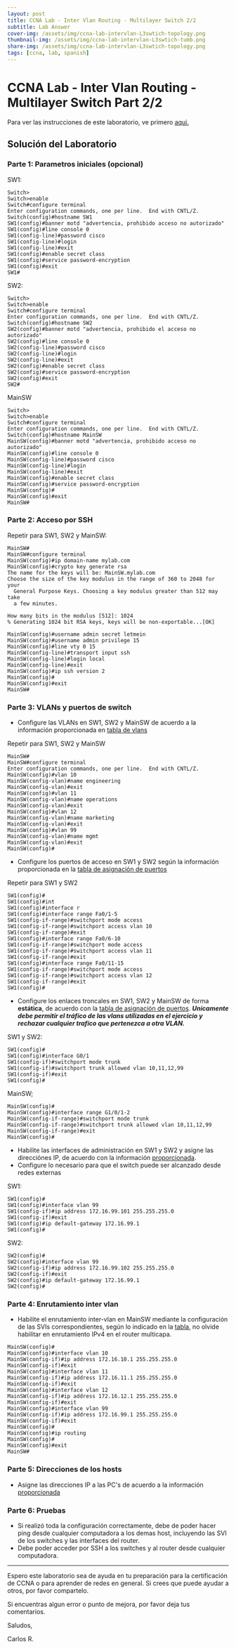 ```yaml
---
layout: post
title: CCNA Lab - Inter Vlan Routing - Multilayer Switch 2/2
subtitle: Lab Answer
cover-img: /assets/img/ccna-lab-intervlan-L3swtich-topology.png
thumbnail-img: /assets/img/ccna-lab-intervlan-L3swtich-tumb.png
share-img: /assets/img/ccna-lab-intervlan-L3swtich-topology.png
tags: [ccna, lab, spanish]
---
```



# CCNA Lab - Inter Vlan Routing - Multilayer Switch Part 2/2

Para ver las instrucciones de este laboratorio, ve primero [aqui.](2022-09-26-ccna-lab-intervlan-L3switch.md)

## Solución del Laboratorio

### Parte 1: Parametros iniciales (opcional)
SW1:
```text
Switch>
Switch>enable
Switch#configure terminal
Enter configuration commands, one per line.  End with CNTL/Z.
Switch(config)#hostname SW1
SW1(config)#banner motd "advertencia, prohibido acceso no autorizado"
SW1(config)#line console 0
SW1(config-line)#password cisco
SW1(config-line)#login
SW1(config-line)#exit
SW1(config)#enable secret class
SW1(config)#service password-encryption 
SW1(config)#exit
SW1#
```

SW2:
```text
Switch>
Switch>enable
Switch#configure terminal
Enter configuration commands, one per line.  End with CNTL/Z.
Switch(config)#hostname SW2
SW2(config)#banner motd "advertencia, prohibido el acceso no autorizado"
SW2(config)#line console 0
SW2(config-line)#password cisco
SW2(config-line)#login
SW2(config-line)#exit
SW2(config)#enable secret class
SW2(config)#service password-encryption
SW2(config)#exit
SW2#
```  

MainSW
```text
Switch>
Switch>enable
Switch#configure terminal
Enter configuration commands, one per line.  End with CNTL/Z.
Switch(config)#hostname MainSW
MainSW(config)#banner motd "advertencia, prohibido acceso no autorizado"
MainSW(config)#line console 0
MainSW(config-line)#password cisco
MainSW(config-line)#login
MainSW(config-line)#exit
MainSW(config)#enable secret class
MainSW(config)#service password-encryption 
MainSW(config)#
MainSW(config)#exit
MainSW#
```


### Parte 2: Acceso por SSH 

Repetir para SW1, SW2 y MainSW:
```
MainSW#
MainSW#configure terminal
MainSW(config)#ip domain-name mylab.com
MainSW(config)#crypto key generate rsa
The name for the keys will be: MainSW.mylab.com
Choose the size of the key modulus in the range of 360 to 2048 for your
  General Purpose Keys. Choosing a key modulus greater than 512 may take
  a few minutes.

How many bits in the modulus [512]: 1024
% Generating 1024 bit RSA keys, keys will be non-exportable...[OK]

MainSW(config)#username admin secret letmein
MainSW(config)#username admin privilege 15
MainSW(config)#line vty 0 15
MainSW(config-line)#transport input ssh
MainSW(config-line)#login local
MainSW(config-line)#exit
MainSW(config)#ip ssh version 2
MainSW(config)#
MainSW(config)#exit
MainSW#
```

### Parte 3: VLANs y puertos de switch

- Configure las VLANs en SW1, SW2 y MainSW de acuerdo a la información proporcionada en [tabla de vlans](#tabla-de-vlans)
  
Repetir para SW1, SW2 y MainSW
```text
MainSW#
MainSW#configure terminal
Enter configuration commands, one per line.  End with CNTL/Z.
MainSW(config)#vlan 10
MainSW(config-vlan)#name engineering
MainSW(config-vlan)#exit
MainSW(config)#vlan 11
MainSW(config-vlan)#name operations
MainSW(config-vlan)#exit
MainSW(config)#vlan 12
MainSW(config-vlan)#name marketing
MainSW(config-vlan)#exit
MainSW(config)#vlan 99
MainSW(config-vlan)#name mgmt
MainSW(config-vlan)#exit
MainSW(config)#
```

- Configure los puertos de acceso en SW1 y SW2 según la información proporcionada en la [tabla de asignación de puertos](#asignación-de-puertos-y-direccionamiento-ip) 


Repetir para SW1 y SW2
```
SW1(config)#
SW1(config)#int
SW1(config)#interface r
SW1(config)#interface range Fa0/1-5
SW1(config-if-range)#switchport mode access
SW1(config-if-range)#switchport access vlan 10
SW1(config-if-range)#exit
SW1(config)#interface range Fa0/6-10
SW1(config-if-range)#switchport mode access
SW1(config-if-range)#switchport access vlan 11
SW1(config-if-range)#exit
SW1(config)#interface range Fa0/11-15
SW1(config-if-range)#switchport mode access
SW1(config-if-range)#switchport access vlan 12
SW1(config-if-range)#exit
SW1(config)#
```


- Configure los enlaces troncales en SW1, SW2 y MainSW de forma **estática**, de acuerdo con la [tabla de asignación de puertos](#asignación-de-puertos-y-direccionamiento-ip). ***Unicamente debe permitir el tráfico de las vlans utilizadas en el ejercicio y rechazar cualquier trafico que pertenezca a otra VLAN.***


SW1 y SW2:
```text
SW1(config)#
SW1(config)#interface G0/1
SW1(config-if)#switchport mode trunk
SW1(config-if)#switchport trunk allowed vlan 10,11,12,99
SW1(config-if)#exit
SW1(config)#
```

MainSW;
```text
MainSW(config)#
MainSW(config)#interface range G1/0/1-2
MainSW(config-if-range)#switchport mode trunk
MainSW(config-if-range)#switchport trunk allowed vlan 10,11,12,99
MainSW(config-if-range)#exit
MainSW(config)#
```

- Habilite las interfaces de administración en SW1 y SW2 y asigne las direcciónes IP, de acuerdo con la información [proporcionada](#asignación-de-puertos-y-direccionamiento-ip).
- Configure lo necesario para que el switch puede ser alcanzado desde redes externas

SW1:
```
SW1(config)#
SW1(config)#interface vlan 99
SW1(config-if)#ip address 172.16.99.101 255.255.255.0
SW1(config-if)#exit
SW1(config)#ip default-gateway 172.16.99.1
SW1(config)#
```

SW2:
```
SW2(config)#
SW2(config)#interface vlan 99
SW2(config-if)#ip address 172.16.99.102 255.255.255.0
SW2(config-if)#exit
SW2(config)#ip default-gateway 172.16.99.1
SW2(config)#
```

 ### Parte 4: Enrutamiento inter vlan
 - Habilite el enrutamiento inter-vlan en MainSW mediante la configuración de las SVIs correspondientes, según lo indicado en la [tabla](#asignación-de-puertos-y-direccionamiento-ip), no olvide habilitar en enrutamiento IPv4 en el router multicapa.


```
MainSW(config)#
MainSW(config)#interface vlan 10
MainSW(config-if)#ip address 172.16.10.1 255.255.255.0
MainSW(config-if)#exit
MainSW(config)#interface vlan 11
MainSW(config-if)#ip address 172.16.11.1 255.255.255.0
MainSW(config-if)#exit
MainSW(config)#interface vlan 12
MainSW(config-if)#ip address 172.16.12.1 255.255.255.0
MainSW(config-if)#exit
MainSW(config)#interface vlan 99
MainSW(config-if)#ip address 172.16.99.1 255.255.255.0
MainSW(config-if)#exit
MainSW(config)#
MainSW(config)#ip routing
MainSW(config)#
MainSW(config)#exit
MainSW#
```

### Parte 5: Direcciones de los hosts
- Asigne las direcciones IP a las PC's de acuerdo a la información [proporcionada](#asignación-de-puertos-y-direccionamiento-ip) 

### Parte 6: Pruebas
- Si realizó toda la configuración correctamente, debe de poder hacer ping desde cualquier computadora a los demas host, incluyendo las SVI de los switches y las interfaces del router.
- Debe poder acceder por SSH a los switches y al router desde cualquier computadora.

----

Espero este laboratorio sea de ayuda en tu preparación para la certificación de CCNA o para aprender de redes en general. Si crees que puede ayudar a otros, por favor compartelo.

Si encuentras algun error o punto de mejora, por favor deja tus comentarios.

Saludos,

Carlos R.

    
    








